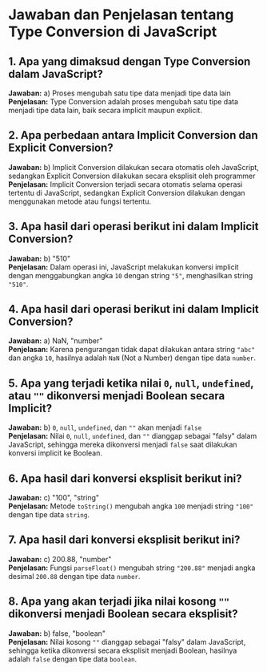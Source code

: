 # Jawaban dan Penjelasan tentang Type Conversion di JavaScript

## 1. Apa yang dimaksud dengan Type Conversion dalam JavaScript?
**Jawaban:** a) Proses mengubah satu tipe data menjadi tipe data lain  
**Penjelasan:** Type Conversion adalah proses mengubah satu tipe data menjadi tipe data lain, baik secara implicit maupun explicit.

## 2. Apa perbedaan antara Implicit Conversion dan Explicit Conversion?
**Jawaban:** b) Implicit Conversion dilakukan secara otomatis oleh JavaScript, sedangkan Explicit Conversion dilakukan secara eksplisit oleh programmer  
**Penjelasan:** Implicit Conversion terjadi secara otomatis selama operasi tertentu di JavaScript, sedangkan Explicit Conversion dilakukan dengan menggunakan metode atau fungsi tertentu.

## 3. Apa hasil dari operasi berikut ini dalam Implicit Conversion?
**Jawaban:** b) "510"  
**Penjelasan:** Dalam operasi ini, JavaScript melakukan konversi implicit dengan menggabungkan angka `10` dengan string `"5"`, menghasilkan string `"510"`.

## 4. Apa hasil dari operasi berikut ini dalam Implicit Conversion?
**Jawaban:** a) NaN, "number"  
**Penjelasan:** Karena pengurangan tidak dapat dilakukan antara string `"abc"` dan angka `10`, hasilnya adalah `NaN` (Not a Number) dengan tipe data `number`.

## 5. Apa yang terjadi ketika nilai `0`, `null`, `undefined`, atau `""` dikonversi menjadi Boolean secara Implicit?
**Jawaban:** b) `0`, `null`, `undefined`, dan `""` akan menjadi `false`  
**Penjelasan:** Nilai `0`, `null`, `undefined`, dan `""` dianggap sebagai "falsy" dalam JavaScript, sehingga mereka dikonversi menjadi `false` saat dilakukan konversi implicit ke Boolean.

## 6. Apa hasil dari konversi eksplisit berikut ini?
**Jawaban:** c) "100", "string"  
**Penjelasan:** Metode `toString()` mengubah angka `100` menjadi string `"100"` dengan tipe data `string`.

## 7. Apa hasil dari konversi eksplisit berikut ini?
**Jawaban:** c) 200.88, "number"  
**Penjelasan:** Fungsi `parseFloat()` mengubah string `"200.88"` menjadi angka desimal `200.88` dengan tipe data `number`.

## 8. Apa yang akan terjadi jika nilai kosong `""` dikonversi menjadi Boolean secara eksplisit?
**Jawaban:** b) false, "boolean"  
**Penjelasan:** Nilai kosong `""` dianggap sebagai "falsy" dalam JavaScript, sehingga ketika dikonversi secara eksplisit menjadi Boolean, hasilnya adalah `false` dengan tipe data `boolean`.
